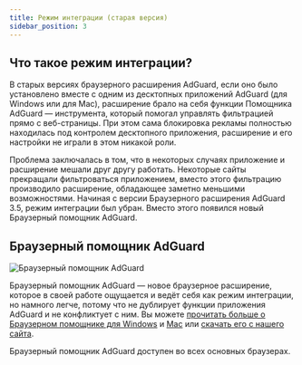 ```yaml
---
title: Режим интеграции (старая версия)
sidebar_position: 3
---
```


## Что такое режим интеграции?

В старых версиях браузерного расширения AdGuard, если оно было установлено вместе с одним из десктопных приложений AdGuard (для Windows или для Mac), расширение брало на себя функции Помощника AdGuard — инструмента, который помогал управлять фильтрацией прямо с веб-страницы. При этом сама блокировка рекламы полностью находилась под контролем десктопного приложения, расширение и его настройки не играли в этом никакой роли.

Проблема заключалась в том, что в некоторых случаях приложение и расширение мешали друг другу работать. Некоторые сайты прекращали фильтроваться приложением, вместо этого фильтрацию производило расширение, обладающее заметно меньшими возможностями. Начиная с версии Браузерного расширения AdGuard 3.5, режим интеграции был убран. Вместо этого появился новый Браузерный помощник AdGuard.

## Браузерный помощник AdGuard

![Браузерный помощник AdGuard](https://cdn.adguard.com/content/kb/ad_blocker/browser_extension/ad_blocker_browser_extension_assistant.png)

Браузерный помощник AdGuard — новое браузерное расширение, которое в своей работе ощущается и ведёт себя как режим интеграции, но намного легче, потому что не дублирует функции приложения AdGuard и не конфликтует с ним. Вы можете [прочитать больше о Браузерном помощнике для Windows](/adguard-for-windows/browser-assistant) и [Mac](/adguard-for-mac/browser-assistant) или [скачать его с нашего сайта](https://adguard.com/adguard-assistant/overview.html).

Браузерный помощник AdGuard доступен во всех основных браузерах.